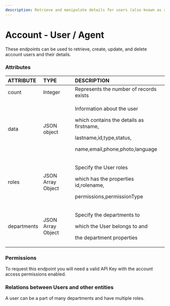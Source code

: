 ```yaml
---
description: Retrieve and manipulate details for users (also known as agents).
---
```


# Account - User / Agent

These endpoints can be used to retrieve, create, update, and delete account users and their details.  

### Attributes 

<table>
  <thead>
    <tr>
      <th style="text-align:left">ATTRIBUTE</th>
      <th style="text-align:left">TYPE</th>
      <th style="text-align:left">DESCRIPTION</th>
    </tr>
  </thead>
  <tbody>
    <tr>
      <td style="text-align:left">count</td>
      <td style="text-align:left">Integer</td>
      <td style="text-align:left">Represents the number of records exists</td>
    </tr>
    <tr>
      <td style="text-align:left">data</td>
      <td style="text-align:left">JSON object</td>
      <td style="text-align:left">
        <p>Information about the user</p>
        <p>which contains the details as firstname,</p>
        <p>lastname,id,type,status,</p>
        <p>name,email,phone,photo,language</p>
      </td>
    </tr>
    <tr>
      <td style="text-align:left">roles</td>
      <td style="text-align:left">JSON Array Object</td>
      <td style="text-align:left">
        <p>Specify the User roles</p>
        <p>which has the properties id,rolename,</p>
        <p>permissions,permissionType</p>
      </td>
    </tr>
    <tr>
      <td style="text-align:left">departments</td>
      <td style="text-align:left">JSON Array Object</td>
      <td style="text-align:left">
        <p>Specify the departments to</p>
        <p>which the User belongs to and</p>
        <p>the department properties</p>
      </td>
    </tr>
  </tbody>
</table>

### **Permissions**

To request this endpoint you will need a valid API Key with the account access permissions enabled.

### **Relations between Users and other entities**

A user can be a part of many departments and have multiple roles.

